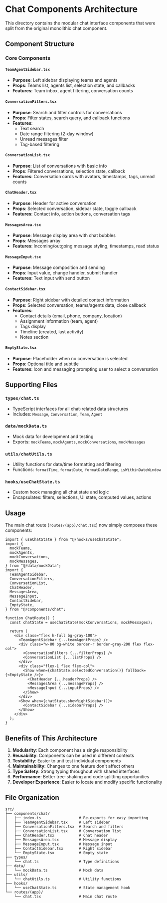 # Chat Components Architecture

This directory contains the modular chat interface components that were split from the original monolithic chat component.

## Component Structure

### Core Components

#### `TeamAgentSidebar.tsx`

- **Purpose**: Left sidebar displaying teams and agents
- **Props**: Teams list, agents list, selection state, and callbacks
- **Features**: Team inbox, agent filtering, conversation counts

#### `ConversationFilters.tsx`

- **Purpose**: Search and filter controls for conversations
- **Props**: Filter states, search query, and callback functions
- **Features**:
  - Text search
  - Date range filtering (2-day window)
  - Unread messages filter
  - Tag-based filtering

#### `ConversationList.tsx`

- **Purpose**: List of conversations with basic info
- **Props**: Filtered conversations, selection state, callback
- **Features**: Conversation cards with avatars, timestamps, tags, unread counts

#### `ChatHeader.tsx`

- **Purpose**: Header for active conversation
- **Props**: Selected conversation, sidebar state, toggle callback
- **Features**: Contact info, action buttons, conversation tags

#### `MessagesArea.tsx`

- **Purpose**: Message display area with chat bubbles
- **Props**: Messages array
- **Features**: Incoming/outgoing message styling, timestamps, read status

#### `MessageInput.tsx`

- **Purpose**: Message composition and sending
- **Props**: Input value, change handler, submit handler
- **Features**: Text input with send button

#### `ContactSidebar.tsx`

- **Purpose**: Right sidebar with detailed contact information
- **Props**: Selected conversation, teams/agents data, close callback
- **Features**:
  - Contact details (email, phone, company, location)
  - Assignment information (team, agent)
  - Tags display
  - Timeline (created, last activity)
  - Notes section

#### `EmptyState.tsx`

- **Purpose**: Placeholder when no conversation is selected
- **Props**: Optional title and subtitle
- **Features**: Icon and messaging prompting user to select a conversation

## Supporting Files

### `types/chat.ts`

- TypeScript interfaces for all chat-related data structures
- Includes: `Message`, `Conversation`, `Team`, `Agent`

### `data/mockData.ts`

- Mock data for development and testing
- Exports: `mockTeams`, `mockAgents`, `mockConversations`, `mockMessages`

### `utils/chatUtils.ts`

- Utility functions for date/time formatting and filtering
- Functions: `formatTime`, `formatDate`, `formatDateRange`, `isWithinDateWindow`

### `hooks/useChatState.ts`

- Custom hook managing all chat state and logic
- Encapsulates: filters, selections, UI state, computed values, actions

## Usage

The main chat route (`routes/(app)/chat.tsx`) now simply composes these components:

```tsx
import { useChatState } from "@/hooks/useChatState";
import {
  mockTeams,
  mockAgents,
  mockConversations,
  mockMessages,
} from "@/data/mockData";
import {
  TeamAgentSidebar,
  ConversationFilters,
  ConversationList,
  ChatHeader,
  MessagesArea,
  MessageInput,
  ContactSidebar,
  EmptyState,
} from "@/components/chat";

function ChatRoute() {
  const chatState = useChatState(mockConversations, mockMessages);

  return (
    <div class="flex h-full bg-gray-100">
      <TeamAgentSidebar {...teamAgentProps} />
      <div class="w-80 bg-white border-r border-gray-200 flex flex-col">
        <ConversationFilters {...filterProps} />
        <ConversationList {...listProps} />
      </div>
      <div class="flex-1 flex flex-col">
        <Show when={chatState.selectedConversation()} fallback={<EmptyState />}>
          <ChatHeader {...headerProps} />
          <MessagesArea {...messageProps} />
          <MessageInput {...inputProps} />
        </Show>
      </div>
      <Show when={chatState.showRightSidebar()}>
        <ContactSidebar {...sidebarProps} />
      </Show>
    </div>
  );
}
```

## Benefits of This Architecture

1. **Modularity**: Each component has a single responsibility
2. **Reusability**: Components can be used in different contexts
3. **Testability**: Easier to unit test individual components
4. **Maintainability**: Changes to one feature don't affect others
5. **Type Safety**: Strong typing throughout with shared interfaces
6. **Performance**: Better tree-shaking and code splitting opportunities
7. **Developer Experience**: Easier to locate and modify specific functionality

## File Organization

```
src/
├── components/chat/
│   ├── index.ts                 # Re-exports for easy importing
│   ├── TeamAgentSidebar.tsx     # Left sidebar
│   ├── ConversationFilters.tsx  # Search and filters
│   ├── ConversationList.tsx     # Conversation list
│   ├── ChatHeader.tsx           # Chat header
│   ├── MessagesArea.tsx         # Message display
│   ├── MessageInput.tsx         # Message input
│   ├── ContactSidebar.tsx       # Right sidebar
│   └── EmptyState.tsx           # Empty state
├── types/
│   └── chat.ts                  # Type definitions
├── data/
│   └── mockData.ts              # Mock data
├── utils/
│   └── chatUtils.ts             # Utility functions
├── hooks/
│   └── useChatState.ts          # State management hook
└── routes/(app)/
    └── chat.tsx                 # Main chat route
```
